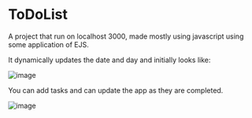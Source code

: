# ToDoList
A project that run on localhost 3000, made mostly using javascript using some application of EJS.

It dynamically updates the date and day and initially looks like:

![image](https://user-images.githubusercontent.com/78600217/169653274-4afaddf0-c4c7-46eb-b7fd-405ce216fc2e.png)

You can add tasks and can update the app as they are completed.

![image](https://user-images.githubusercontent.com/78600217/169653366-8e5a2951-1e8b-4507-af40-06e05e9cce15.png)
